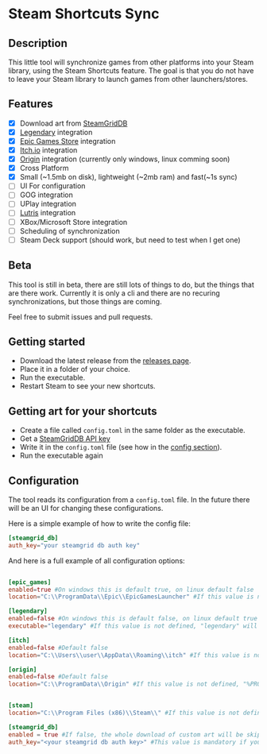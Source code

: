 # Steam Shortcuts Sync

## Description

This little tool will synchronize games from other platforms into your Steam library, using the Steam Shortcuts feature.
The goal is that you do not have to leave your Steam library to launch games from other launchers/stores.

## Features
- [x] Download art from [SteamGridDB](https://www.steamgriddb.com/)
- [x] [Legendary](https://github.com/derrod/legendary) integration 
- [x] [Epic Games Store](https://www.epicgames.com/) integration
- [x] [Itch.io](https://itch.io/app) integration
- [x] [Origin](https://www.origin.com) integration (currently only windows, linux comming soon)
- [x] Cross Platform
- [x] Small (~1.5mb on disk), lightweight (~2mb ram) and fast(~1s sync)
- [ ] UI For configuration
- [ ] GOG integration
- [ ] UPlay integration
- [ ] [Lutris](https://github.com/lutris/lutris) integration
- [ ] XBox/Microsoft Store integration
- [ ] Scheduling of synchronization
- [ ] Steam Deck support (should work, but need to test when I get one)

## Beta

This tool is still in beta, there are still lots of things to do, but the things that are there work.
Currently it is only a cli and there are no recuring synchronizations, but those things are coming.

Feel free to submit issues and pull requests.

## Getting started

* Download the latest release from the [releases page](https://github.com/PhilipK/steam_shortcuts_sync/releases).
* Place it in a folder of your choice.
* Run the executable.
* Restart Steam to see your new shortcuts.

## Getting art for your shortcuts

* Create a file called `config.toml` in the same folder as the executable.
* Get a [SteamGridDB API key](https://www.steamgriddb.com/profile/preferences/api)
* Write it in the `config.toml` file (see how in the [config section](#configuration)).
* Run the executable again


## Configuration
The tool reads its configuration from a `config.toml` file.
In the future there will be an UI for changing these configurations.

Here is a simple example of how to write the config file:
```toml
[steamgrid_db]
auth_key="your steamgrid db auth key"
```

And here is a full example of all configuration options:
```toml

[epic_games]
enabled=true #On windows this is default true, on linux default false
location="C:\\ProgramData\\Epic\\EpicGamesLauncher" #If this value is not defined, the tool will try to find it automatically (only windows). If it can't find it, it will fail and tell you.

[legendary]
enabled=false #On windows this is default false, on linux default true
executable="legendary" #If this value is not defined, "legendary" will be used, it is assumed to be on the path.

[itch]
enabled=false #Default false
location="C:\\Users\\user\\AppData\\Roaming\\itch" #If this value is not defined, "%APPDATA%itch" will be used on windows, and HOME/.config/itch on linux.

[origin]
enabled=false #Default false
location="C:\\ProgramData\\Origin" #If this value is not defined, "%PROGRAMGDATA%origin" will be used on windows, and HOME/Games/origin/drive_c/ProgramData/Origin/ on linux.


[steam]
location="C:\\Program Files (x86)\\Steam\\" #If this value is not defined, the tool will try to find it automatically. If it can't find it, it will fail and tell you.

[steamgrid_db]
enabled = true #If false, the whole download of custom art will be skipped.
auth_key="<your steamgrid db auth key>" #This value is mandatory if you have steamgrid_db enabled.
```
